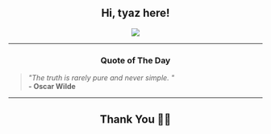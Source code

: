 <h2 align="center"> Hi, tyaz here!</h2>

<p align="center">
<a href="https://github.com/tyazx" alt="github streak"><img src="https://dvst-streak.herokuapp.com/?user=tyazx&theme=tokyonight&fire=DD472C"></a>
</p>

<hr>
<h3 align="center">Quote of The Day</h3>
<p align="center">
<blockquote>
<i>"The truth is rarely pure and never simple. "</i>
<br>
<b>- Oscar Wilde</b>
</blockquote>
</p>


<hr>
<h2 align="center">Thank You 🙏🏼</h2>
